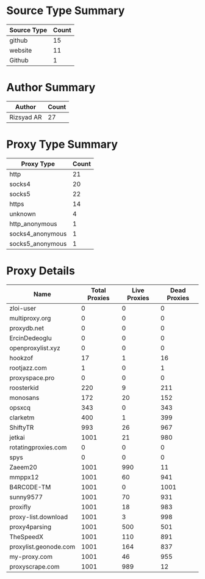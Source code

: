 # Source Type Summary

| Source Type | Count |
|-------------|-------|
| github | 15 |
| website | 11 |
| Github | 1 |


# Author Summary

| Author | Count |
|--------|-------|
| Rizsyad AR | 27 |


# Proxy Type Summary

| Proxy Type | Count |
|------------|-------|
| http | 21 |
| socks4 | 20 |
| socks5 | 22 |
| https | 14 |
| unknown | 4 |
| http_anonymous | 1 |
| socks4_anonymous | 1 |
| socks5_anonymous | 1 |


# Proxy Details

| Name | Total Proxies | Live Proxies | Dead Proxies |
|------|---------------|--------------|---------------|
| zloi-user | 0 | 0 | 0 |
| multiproxy.org | 0 | 0 | 0 |
| proxydb.net | 0 | 0 | 0 |
| ErcinDedeoglu | 0 | 0 | 0 |
| openproxylist.xyz | 0 | 0 | 0 |
| hookzof | 17 | 1 | 16 |
| rootjazz.com | 1 | 0 | 1 |
| proxyspace.pro | 0 | 0 | 0 |
| roosterkid | 220 | 9 | 211 |
| monosans | 172 | 20 | 152 |
| opsxcq | 343 | 0 | 343 |
| clarketm | 400 | 1 | 399 |
| ShiftyTR | 993 | 26 | 967 |
| jetkai | 1001 | 21 | 980 |
| rotatingproxies.com | 0 | 0 | 0 |
| spys | 0 | 0 | 0 |
| Zaeem20 | 1001 | 990 | 11 |
| mmppx12 | 1001 | 60 | 941 |
| B4RC0DE-TM | 1001 | 0 | 1001 |
| sunny9577 | 1001 | 70 | 931 |
| proxifly | 1001 | 18 | 983 |
| proxy-list.download | 1001 | 3 | 998 |
| proxy4parsing | 1001 | 500 | 501 |
| TheSpeedX | 1001 | 110 | 891 |
| proxylist.geonode.com | 1001 | 164 | 837 |
| my-proxy.com | 1001 | 46 | 955 |
| proxyscrape.com | 1001 | 989 | 12 |
